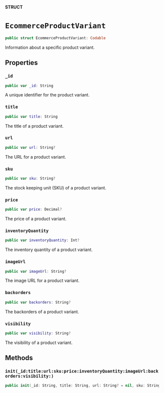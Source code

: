 **STRUCT**

# `EcommerceProductVariant`

```swift
public struct EcommerceProductVariant: Codable
```

Information about a specific product variant.

## Properties
### `_id`

```swift
public var _id: String
```

A unique identifier for the product variant.

### `title`

```swift
public var title: String
```

The title of a product variant.

### `url`

```swift
public var url: String?
```

The URL for a product variant.

### `sku`

```swift
public var sku: String?
```

The stock keeping unit (SKU) of a product variant.

### `price`

```swift
public var price: Decimal?
```

The price of a product variant.

### `inventoryQuantity`

```swift
public var inventoryQuantity: Int?
```

The inventory quantity of a product variant.

### `imageUrl`

```swift
public var imageUrl: String?
```

The image URL for a product variant.

### `backorders`

```swift
public var backorders: String?
```

The backorders of a product variant.

### `visibility`

```swift
public var visibility: String?
```

The visibility of a product variant.

## Methods
### `init(_id:title:url:sku:price:inventoryQuantity:imageUrl:backorders:visibility:)`

```swift
public init(_id: String, title: String, url: String? = nil, sku: String? = nil, price: Decimal? = nil, inventoryQuantity: Int? = nil, imageUrl: String? = nil, backorders: String? = nil, visibility: String? = nil)
```
